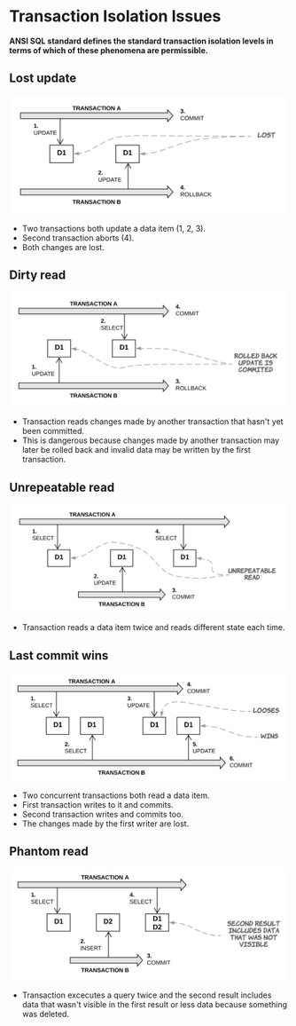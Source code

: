 # Transaction Isolation Issues

**ANSI SQL standard defines the standard transaction isolation levels in terms of which of these phenomena are permissible.**

## Lost update

![Lost update](images/isolation_issues_lost_update.svg)

* Two transactions both update a data item (1, 2, 3).
* Second transaction aborts (4).
* Both changes are lost.

## Dirty read

![Dirty read](images/isolation_issues_dirty_read.svg)

* Transaction reads changes made by another transaction that hasn't yet been committed.
* This is dangerous because changes made by another transaction may later be rolled back and invalid data may be written by the first transaction.

## Unrepeatable read

![Unrepeatable read](images/isolation_issues_unrepeatable_read.svg)

* Transaction reads a data item twice and reads different state each time.

## Last commit wins

![Last commit wins](images/isolation_issues_last_commit_wins.svg)

* Two concurrent transactions both read a data item.
* First transaction writes to it and commits.
* Second transaction writes and commits too.
* The changes made by the first writer are lost.

## Phantom read

![Phantom read](images/isolation_issues_phantom_read.svg)

* Transaction excecutes a query twice and the second result includes data that wasn't visible in the first result or less data because something was deleted.
